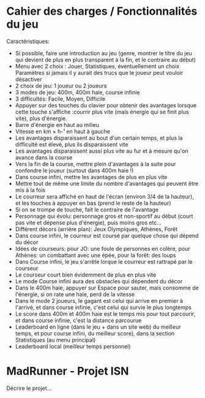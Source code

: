 Cahier des charges / Fonctionnalités du jeu
============================================

Caractéristiques:
* Si possible, faire une introduction au jeu (genre, montrer le titre du jeu qui devient de plus en plus transparent à la fin, et le contraire au début)
* Menu avec 2 choix : Jouer, Statistiques, éventuellement un choix Paramètres si jamais il y aurait des trucs que le joueur peut vouloir désactiver
* 2 choix de jeu: 1 joueur ou 2 joueurs
* 3 modes de jeu: 400m, 400m haie, course infinie
* 3 difficultés: Facile, Moyen, Difficile
* Appuyer sur des touches du clavier pour obtenir des avantages lorsque cette touche s'affiche :courrir plus vite (mais énergie qui se finit plus vite), plus d'énergie.
* Barre d'énergie en haut au milieu
* Vitesse en km ×  h-¹ en haut à gauche
* Les avantages disparaissent au bout d'un certain temps, et plus la difficulté est élevé, plus ils disparaissent vite
* Les avantages disparaissent aussi plus vite au fur et à mesure qu'on avance dans la course
* Vers la fin de la course, mettre plein d'avantages à la suite pour confondre le joueur (surtout dans 400m haie !)
* Dans course infini, mettre les avantages de plus en plus vite
* Mettre tout de même une limite du nombre d'avantages qui peuvent être mis à la fois
* Le courreur sera affiché en haut de l'écran (environ 3/4 de la hauteur), et les touches à appuyer en bas (prend le reste de la hauteur)
* Si on se trompe de touche, fait le contraire de l'avantage
* Personnage qui évolu: personnage gros et non-sportif au début (court pas vite et dépense plus d'énergie), puis moins gros etc...
* Différent décors (arrière plan): Jeux Olympiques, Athènes, Forêt
* Dans course infini, le courreur est coursé par quelque chose qui dépend du décor
* Idées de courseurs: pour JO: une foule de personnes en colère, pour Athènes: un combattant avec une épée, pour la forêt: des loups
* Dans Course infini, le jeu s'arrête lorque le courreur est rattrapé par le courseur
* Le courseur court bien évidemment de plus en plus vite
* Le mode Course infini aura des obstacles qui dépendent du décor
* Dans le 400m haie, appuyer sur Espace pour sauter, mais consomme de l'énergie, si on rate une haie, perd de la vitesse
* Dans le mode 2 joueurs, le gagant est celui qui arrive en premier à l'arrivé, et dans course infinie, c'est celui qui survie le plus longtemps
* Le score dans 400m et 400m haie est le temps mis pour tout parcourir, et dans course infinie, c'est la distance parcourue
* Leaderboard en ligne (dans le jeu + dans un site web) du meilleur temps, et pour course infini, du meilleur score), dans la section Statistiques (au menu principal)
* Leaderboard local (meilleur temps personnel)


# MadRunner - Projet ISN

Décrire le projet...


